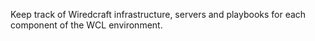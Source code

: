 Keep track of Wiredcraft infrastructure, servers and playbooks for each component of the WCL environment.